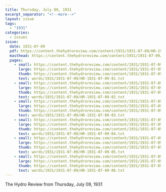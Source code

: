 ```yaml
---
title: Thursday, July 09, 1931
excerpt_separator: "<!--more-->"
layout: issue
tags:
  - "1931"
categories:
  - issues
issue:
  date: 1931-07-09
  pdf: https://content.thehydroreview.com/content/1931/1931-07-09/HR-1931-07-09.pdf
  masthead: https://content.thehydroreview.com/content/1931/1931-07-09/masthead/HR-1931-07-09.jpg
  pages:
    - small: https://content.thehydroreview.com/content/1931/1931-07-09/small/HR-1931-07-09-01.jpg
      large: https://content.thehydroreview.com/content/1931/1931-07-09/large/HR-1931-07-09-01.jpg
      thumb: https://content.thehydroreview.com/content/1931/1931-07-09/thumbnails/HR-1931-07-09-01.jpg
      text: words/1931/1931-07-09/HR-1931-07-09-01.txt
    - small: https://content.thehydroreview.com/content/1931/1931-07-09/small/HR-1931-07-09-02.jpg
      large: https://content.thehydroreview.com/content/1931/1931-07-09/large/HR-1931-07-09-02.jpg
      thumb: https://content.thehydroreview.com/content/1931/1931-07-09/thumbnails/HR-1931-07-09-02.jpg
      text: words/1931/1931-07-09/HR-1931-07-09-02.txt
    - small: https://content.thehydroreview.com/content/1931/1931-07-09/small/HR-1931-07-09-03.jpg
      large: https://content.thehydroreview.com/content/1931/1931-07-09/large/HR-1931-07-09-03.jpg
      thumb: https://content.thehydroreview.com/content/1931/1931-07-09/thumbnails/HR-1931-07-09-03.jpg
      text: words/1931/1931-07-09/HR-1931-07-09-03.txt
    - small: https://content.thehydroreview.com/content/1931/1931-07-09/small/HR-1931-07-09-04.jpg
      large: https://content.thehydroreview.com/content/1931/1931-07-09/large/HR-1931-07-09-04.jpg
      thumb: https://content.thehydroreview.com/content/1931/1931-07-09/thumbnails/HR-1931-07-09-04.jpg
      text: words/1931/1931-07-09/HR-1931-07-09-04.txt
    - small: https://content.thehydroreview.com/content/1931/1931-07-09/small/HR-1931-07-09-05.jpg
      large: https://content.thehydroreview.com/content/1931/1931-07-09/large/HR-1931-07-09-05.jpg
      thumb: https://content.thehydroreview.com/content/1931/1931-07-09/thumbnails/HR-1931-07-09-05.jpg
      text: words/1931/1931-07-09/HR-1931-07-09-05.txt
    - small: https://content.thehydroreview.com/content/1931/1931-07-09/small/HR-1931-07-09-06.jpg
      large: https://content.thehydroreview.com/content/1931/1931-07-09/large/HR-1931-07-09-06.jpg
      thumb: https://content.thehydroreview.com/content/1931/1931-07-09/thumbnails/HR-1931-07-09-06.jpg
      text: words/1931/1931-07-09/HR-1931-07-09-06.txt
---
```


The Hydro Review from Thursday, July 09, 1931

<!--more-->

